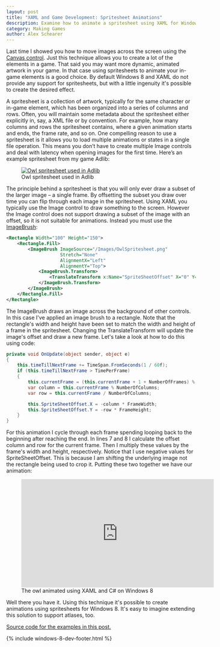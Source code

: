 ```yaml
---
layout: post
title: "XAML and Game Development: Spritesheet Animations"
description: Examine how to animate a spritesheet using XAML for Windows 8. Source code included.
category: Making Games
author: Alex Schearer
---
```


Last time I showed you how to move images 
across the screen using the [Canvas control](http://msdn.microsoft.com/en-us/library/system.windows.controls.canvas.aspx). 
Just this technique allows you to create a lot of the elements in a game. That 
said you may want more dynamic, animated artwork in your game. In that case using 
spritesheets to animate your in-game elements is a good choice. By default Windows 
8 and XAML do not provide any support for spritesheets, but with a little ingenuity 
it's possible to create the desired effect.

A spritesheet is a collection of artwork, typically for the same character or in-game 
element, which has been organized into a series of columns and rows. Often, you will 
maintain some metadata about the spritesheet either explicitly in, say, a XML file or 
by convention. For example, how many columns and rows the spritesheet contains, where 
a given animation starts and ends, the frame rate, and so on. One compelling reason to 
use a spritesheet is it allows you to load multiple animations or states in a single 
file operation. This means you don’t have to create multiple Image controls and deal 
with latency when opening images for the first time. Here’s an example spritesheet 
from my game Adlib:

<figure>
    <a href="{{site.url}}/img/posts/2013-05-20-XAML Spritesheet Animation/scared-owl-spritesheet.png">
        <img src="{{site.url}}/img/posts/2013-05-20-XAML Spritesheet Animation/scared-owl-spritesheet.thumb.png" alt="Owl spritesheet used in Adlib"/>
    </a>
    <figcaption>Owl spritesheet used in Adlib</figcaption>
</figure>

The principle behind a spritesheet is that you will only ever draw a subset of the 
larger image &ndash; a single frame. By offsetting the subset you draw over time you can 
flip through each image in the spritesheet. Using XAML you typically use the Image 
control to draw something to the screen. However the Image control does not support 
drawing a subset of the image with an offset, so it is not suitable for animations. 
Instead you must use the [ImageBrush](http://msdn.microsoft.com/en-us/library/system.windows.media.imagebrush.aspx):

~~~ xml
<Rectangle Width="100" Height="150">
    <Rectangle.Fill>
        <ImageBrush ImageSource="/Images/OwlSpritesheet.png" 
                    Stretch="None"
                    AlignmentX="Left" 
                    AlignmentY="Top">
            <ImageBrush.Transform>
                <TranslateTransform x:Name="SpriteSheetOffset" X="0" Y="0" />
            </ImageBrush.Transform>
        </ImageBrush>
    </Rectangle.Fill>
</Rectangle>
~~~

The ImageBrush draws an image across the background of other controls. In this 
case I've applied an image brush to a rectangle. Note that the rectangle's width 
and height have been set to match the width and height of a frame in the spritesheet. 
Changing the TranslateTransform will update the image's offset and draw a new frame. 
Let's take a look at how to do this using code:

~~~ csharp
private void OnUpdate(object sender, object e)
{
    this.timeTillNextFrame += TimeSpan.FromSeconds(1 / 60f);
    if (this.timeTillNextFrame > TimePerFrame)
    {
        this.currentFrame = (this.currentFrame + 1 + NumberOfFrames) % NumberOfFrames;
        var column = this.currentFrame % NumberOfColumns;
        var row = this.currentFrame / NumberOfColumns;

        this.SpriteSheetOffset.X = -column * FrameWidth;
        this.SpriteSheetOffset.Y = -row * FrameHeight;
    }
}
~~~

For this animation I cycle through each frame spending looping back to the beginning 
after reaching the end. In lines 7 and 8 I calculate the offset column and row for the 
current frame. Then I multiply these values by the frame's width and height, 
respectively. Notice that I use negative values for SpriteSheetOffset. This is because 
I am shifting the underlying image not the rectangle being used to crop it. Putting 
these two together we have our animation:

<figure>
    <iframe width="512" height="288" src="http://www.youtube.com/embed/3iMMEOdcsIw" frameborder="0" allowfullscreen></iframe>
    <figcaption>The owl animated using XAML and C# on Windows 8</figcaption>
</figure>

Well there you have it. Using this technique it's possible to create animations 
using spritesheets for Windows 8. It's easy to imagine extending this solution to 
support atlases, too.

[Source code for the examples in this post.](https://gist.github.com/aschearer/5606865)

{% include windows-8-dev-footer.html %}